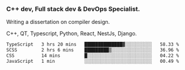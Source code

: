 <h3>C++ dev, Full stack dev & DevOps Specialist.</h3>
<p>Writing a dissertation on compiler design. <p>
<p>C++, QT, Typescript, Python, React, NestJs, Django.</p>

<!--START_SECTION:waka-->

```txt
TypeScript   3 hrs 20 mins   ██████████████▓░░░░░░░░░░   58.33 %
SCSS         2 hrs 6 mins    █████████▒░░░░░░░░░░░░░░░   36.96 %
CSS          14 mins         █░░░░░░░░░░░░░░░░░░░░░░░░   04.22 %
JavaScript   1 min           ░░░░░░░░░░░░░░░░░░░░░░░░░   00.49 %
```

<!--END_SECTION:waka-->

